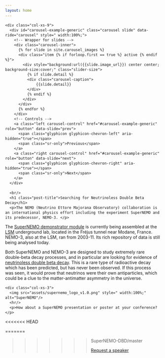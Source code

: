 ```yaml
---
layout: home
---
```


<div class="container-fluid" id="top">
  <div class="row">
    
    <div class="col-xs-9">
      <div id="carousel-example-generic" class="carousel slide" data-ride="carousel" style=" width:100%;">
        <!-- Wrapper for slides -->
        <div class="carousel-inner">
          {% for slide in site.carousel_images %}
          <div class="item {% if forloop.first == true %} active {% endif %}">
            <div style="background:url({{slide.image_url}}) center center; background-size:cover;" class="slider-size">
              {% if slide.detail %}
              <div class="carousel-caption">
                  {{slide.detail}}
              </div>
              {% endif %}
            </div>
          </div>
          {% endfor %}
        </div>
        <!-- Controls -->
        <a class="left carousel-control" href="#carousel-example-generic" role="button" data-slide="prev">
          <span class="glyphicon glyphicon-chevron-left" aria-hidden="true"></span>
          <span class="sr-only">Previous</span>
        </a>
        <a class="right carousel-control" href="#carousel-example-generic" role="button" data-slide="next">
          <span class="glyphicon glyphicon-chevron-right" aria-hidden="true"></span>
          <span class="sr-only">Next</span>
        </a>
      </div>
      
      <br/>
      <h1 class="post-title">Searching for Neutrinoless Double Beta Decay</h1>
      <p>The NEMO (Neutrino Ettore Majorana Observatory) collaboration is an international physics effort including the experiment SuperNEMO and its predecessor, NEMO-3. </p>
<p>The <a href="about.html#detector">SuperNEMO demonstrator module</a> is currently being assembled at the <a href="http://www.lsm.in2p3.fr">LSM</a> underground lab, located in the Fréjus tunnel near Modane, France. NEMO-3, also at the LSM, ran from 2003-11. Its rich repository of data is still being analysed today.</p>

<p> Both SuperNEMO and NEMO-3 are designed to study extremely rare double-beta decay processes, and in particular are looking for evidence of <a href="about.html#thephysics">neutrinoless double beta decay</a>. This is a rare type of radioactive decay which has been predicted, but has never been observed. If this process was seen, it would prove that neutrinos were their own antiparticles, which could be a clue to the matter-antimatter asymmetry in the universe.</p>
    </div>
    
    <div class="col-xs-3">
      <img src="assets/supernemo_logo_v1.0.png" style=" width:100%;" alt="SuperNEMO"/>
      <hr/>
      <p>How about a SuperNEMO presentation or poster at your conference?</p>
<<<<<<< HEAD

=======
>>>>>>> SuperNEMO-DBD/master
          <div class="square" style= "background-color:var(--fourth-color)">
            <a href="mailto:lang@PHYSICS.UTEXAS.EDU?Subject=Request%20for%20SuperNEMO%20speaker" target="_top">
            <div class="content">
              <div class="table">
                <div class="table-cell">
                  Request a speaker
                </div>
              </div>
            </div></a>
          </div>
    </div>
  </div>
</div>
